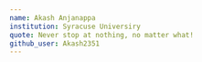 ```yaml
---
name: Akash Anjanappa
institution: Syracuse Universiry
quote: Never stop at nothing, no matter what!
github_user: Akash2351
---
```

